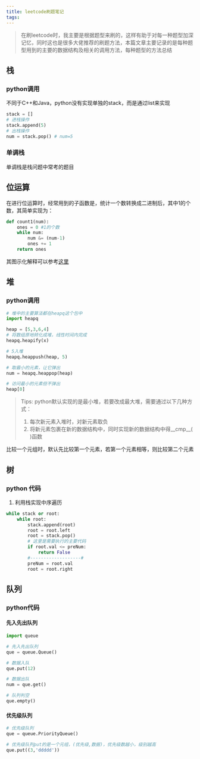 ```yaml
---
title: leetcode刷题笔记
tags:
---
```




>   在刷leetcode时，我主要是根据题型来刷的，这样有助于对每一种题型加深记忆，同时这也是很多大佬推荐的刷题方法，本篇文章主要记录的是每种题型用到的主要的数据结构及相关的调用方法，每种题型的方法总结



## 栈

### python调用

不同于C++和Java，python没有实现单独的stack，而是通过list来实现

```python
stack = []
# 进栈操作
stack.append(5)
# 出栈操作
num = stack.pop() # num=5
```



### 单调栈

单调栈是栈问题中常考的题目



## 位运算

在进行位运算时，经常用到的子函数是，统计一个数转换成二进制后，其中1的个数，其简单实现为：

```python
def count1(num):
    ones = 0 #1的个数
    while num:
        num &= (num-1)
        ones += 1
    return ones
```

其图示化解释可以参考[这里](https://leetcode-cn.com/problems/number-of-1-bits/solution/wei-1de-ge-shu-by-leetcode/)



## 堆

### python调用

```python
# 堆中的主要算法都在heapq这个包中
import heapq

heap = [5,3,6,4]
# 将数组原地转化成堆，线性时间内完成
heapq.heapify(x)

# 5入堆
heapq.heappush(heap, 5)

# 取最小的元素，让它弹出
num = heapq.heappop(heap)

# 访问最小的元素但不弹出
heap[0]
```

>    Tips: python默认实现的是最小堆，若要改成最大堆，需要通过以下几种方式：
>
>   1.  每次新元素入堆时，对新元素取负
>   2.  将新元素包裹在新的数据结构中，同时实现新的数据结构中得\_\_cmp\_\_( )函数

比较一个元组时，默认先比较第一个元素，若第一个元素相等，则比较第二个元素



## 树

### python 代码

1.  利用栈实现中序遍历

```python
while stack or root:
    while root:
        stack.append(root)
        root = root.left
        root = stack.pop()
        # 这里是需要执行的主要代码
        if root.val <= preNum:
            return False
        #-------------------#
        preNum = root.val
        root = root.right
```



## 队列

### python代码

#### 先入先出队列

```python
import queue

# 先入先出队列
que = queue.Queue()

# 数据入队
que.put(12)

# 数据出队
num = que.get()

# 队列判空
que.empty()
```



#### 优先级队列

```python
# 优先级队列
que = queue.PriorityQueue()

# 优先级队列put的是一个元组，(优先级,数据)，优先级数越小，级别越高
que.put((3,'ddddd'))
```

